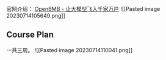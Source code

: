 
官网介绍：
[OpenBMB - 让大模型飞入千家万户](https://www.openbmb.org/community/course)
![[Pasted image 20230714105649.png]]

## Course Plan

一共三周。
![[Pasted image 20230714110041.png]]

